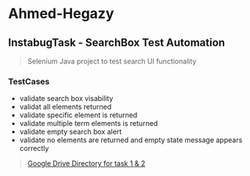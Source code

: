 # Ahmed-Hegazy
## InstabugTask - SearchBox Test Automation
> Selenium Java project to test search UI functionality
### TestCases
* validate search box visability
* validat all elements returned
* validate specific element is returned
* validate multiple term elements is returned
* validate empty search box alert
* validate no elements are returned and empty state message appears correctly

> [Google Drive Directory for task 1 & 2](https://drive.google.com/drive/folders/1jO99cs29K5_JXhKR4cydcapVdBpwtI9a?usp=sharing)
